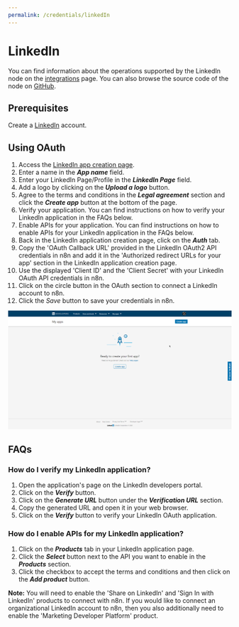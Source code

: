```yaml
---
permalink: /credentials/linkedIn
---
```


# LinkedIn

You can find information about the operations supported by the LinkedIn node on the [integrations](https://n8n.io/integrations/n8n-nodes-base.linkedIn) page. You can also browse the source code of the node on [GitHub](https://github.com/n8n-io/n8n/tree/master/packages/nodes-base/nodes/LinkedIn).

## Prerequisites

Create a [LinkedIn](https://www.linkedin.com/) account.

## Using OAuth

1. Access the [LinkedIn app creation page](https://www.linkedin.com/developers/apps/new).
2. Enter a name in the ***App name*** field.
3. Enter your LinkedIn Page/Profile in the ***LinkedIn Page*** field.
4. Add a logo by clicking on the ***Upload a logo*** button.
5. Agree to the terms and conditions in the ***Legal agreement*** section and click the ***Create app*** button at the bottom of the page.
6. Verify your application. You can find instructions on how to verify your LinkedIn application in the FAQs below.
10. Enable APIs for your application. You can find instructions on how to enable APIs for your LinkedIn application in the FAQs below.
10. Back in the LinkedIn application creation page, click on the ***Auth*** tab.
11. Copy the 'OAuth Callback URL' provided in the LinkedIn OAuth2 API credentials in n8n and add it in the 'Authorized redirect URLs for your app' section in the LinkedIn application creation page.
12. Use the displayed 'Client ID' and the 'Client Secret' with your LinkedIn OAuth API credentials in n8n.
10. Click on the circle button in the OAuth section to connect a LinkedIn account to n8n.
11. Click the *Save* button to save your credentials in n8n.

![Getting LinkedIn credentials](./using-oauth.gif)

## FAQs

### How do I verify my LinkedIn application?

1. Open the application's page on the LinkedIn developers portal.
2. Click on the ***Verify*** button.
3. Click on the ***Generate URL*** button under the ***Verification URL*** section.
4. Copy the generated URL and open it in your web browser.
5. Click on the ***Verify*** button to verify your LinkedIn OAuth application.

### How do I enable APIs for my LinkedIn application?

1. Click on the ***Products*** tab in your LinkedIn application page.
2. Click the ***Select*** button next to the API you want to enable in the ***Products*** section.
3. Click the checkbox to accept the terms and conditions and then click on the ***Add product*** button.

**Note:** You will need to enable the 'Share on LinkedIn' and 'Sign In with LinkedIn' products to connect with n8n. If you would like to connect an organizational LinkedIn account to n8n, then you also additionally need to enable the 'Marketing Developer Platform' product.